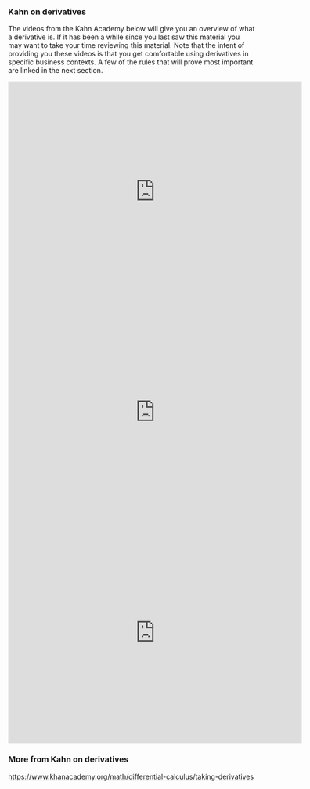 ### Kahn on derivatives

The videos from the Kahn Academy below will give you an overview of what a derivative is. If it has been a while since you last saw this material you may want to take your time reviewing this material. Note that the intent of providing you these videos is that you get comfortable using derivatives in specific business contexts. A few of the rules that will prove most important are linked in the next section.

<div align="center">
	<iframe width="600" height="450" src="https://www.youtube.com/embed/ANyVpMS3HL4" frameborder="0" allowfullscreen></iframe>
</div>

<div align="center">
  <iframe width="600" height="450" src="https://www.youtube.com/embed/IePCHjMeFkE" frameborder="0" allowfullscreen></iframe>
</div>

<div align="center">
  <iframe width="600" height="450" src="https://www.youtube.com/embed/HEH_oKNLgUU" frameborder="0" allowfullscreen></iframe>
</div>

### More from Kahn on derivatives

https://www.khanacademy.org/math/differential-calculus/taking-derivatives

